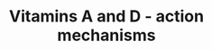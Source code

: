 ---
annotations:
- id: CL:0000182
  parent: native cell
  type: Cell Type Ontology
  value: hepatocyte
- id: CL:1000497
  parent: animal cell
  type: Cell Type Ontology
  value: kidney cell
- id: PW:0001013
  parent: signaling pathway
  type: Pathway Ontology
  value: vitamin D signaling pathway
- id: PW:0001011
  parent: classic metabolic pathway
  type: Pathway Ontology
  value: vitamin D metabolic pathway
- id: PW:0001116
  parent: signaling pathway
  type: Pathway Ontology
  value: vitamin A and metabolites signaling pathway
authors:
- Susan
- Khanspers
- AlexanderPico
- MaintBot
- Eweitz
citedin: ''
communities:
- ONTOX
description: 'The active forms of vitamins A and D both activate nuclear receptors.
  The generation of the vitamin metabolites and their role in the activation of the
  nuclear receptors is shown in the pathway. '
last-edited: 2025-02-21
ndex: d5b4c405-8b6a-11eb-9e72-0ac135e8bacf
organisms:
- Homo sapiens
redirect_from:
- /index.php/Pathway:WP4342
- /instance/WP4342
- /instance/WP4342_r136783
revision: r136783
schema-jsonld:
- '@context': https://schema.org/
  '@id': https://wikipathways.github.io/pathways/WP4342.html
  '@type': Dataset
  creator:
    '@type': Organization
    name: WikiPathways
  description: 'The active forms of vitamins A and D both activate nuclear receptors.
    The generation of the vitamin metabolites and their role in the activation of
    the nuclear receptors is shown in the pathway. '
  keywords:
  - 1,25(OH)2D3
  - 25(OH)D3
  - 7-Dehydrocholesterol
  - 9-cis-Retinoic acid
  - ATRA
  - Beta-carotene
  - Previtamin D3
  - RAR
  - RXR
  - Retinal
  - Retinol (vit A)
  - VDR
  - Vitamin D3
  license: CC0
  name: Vitamins A and D - action mechanisms
seo: CreativeWork
title: Vitamins A and D - action mechanisms
wpid: WP4342
---